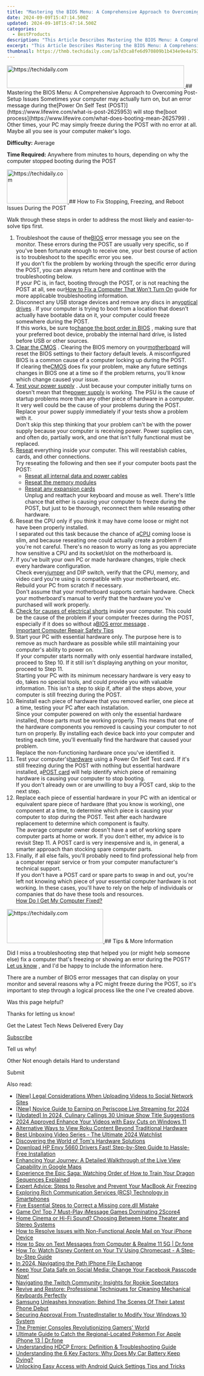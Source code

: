 ```yaml
---
title: "Mastering the BIOS Menu: A Comprehensive Approach to Overcoming Post-Setup Issues"
date: 2024-09-09T15:47:14.500Z
updated: 2024-09-10T15:47:14.500Z
categories:
  - BestProducts
description: "This Article Describes Mastering the BIOS Menu: A Comprehensive Approach to Overcoming Post-Setup Issues"
excerpt: "This Article Describes Mastering the BIOS Menu: A Comprehensive Approach to Overcoming Post-Setup Issues"
thumbnail: https://thmb.techidaily.com/1a7d3ca8fe6d970809b1b434e9e4a753777f174196ca8710aea08c37d739ae04.jpg
---
```


<!-- affiliate ads begin -->
<a href="https://aligracehair.sjv.io/c/5597632/2135360/19272" target="_top" id="2135360">
  <img src="//a.impactradius-go.com/display-ad/19272-2135360" border="0" alt="https://techidaily.com" width="468" height="60"/>
</a>
<img height="0" width="0" src="https://aligracehair.sjv.io/i/5597632/2135360/19272" style="position:absolute;visibility:hidden;" border="0" />
<!-- affiliate ads end -->
## Mastering the BIOS Menu: A Comprehensive Approach to Overcoming Post-Setup Issues
 Sometimes your computer may actually turn on, but an error message during the[Power On Self Test (POST)](https://www.lifewire.com/what-is-post-2625953) will stop the[boot process](https://www.lifewire.com/what-does-booting-mean-2625799) . Other times, your PC may simply freeze during the POST with no error at all. Maybe all you see is your computer maker's logo.  

**Difficulty:** Average

**Time Required:** Anywhere from minutes to hours, depending on why the computer stopped booting during the POST

<!-- affiliate ads begin -->
<a href="https://aligracehair.sjv.io/c/5597632/2135352/19272" target="_top" id="2135352">
  <img src="//a.impactradius-go.com/display-ad/19272-2135352" border="0" alt="https://techidaily.com" width="160" height="90"/>
</a>
<img height="0" width="0" src="https://aligracehair.sjv.io/i/5597632/2135352/19272" style="position:absolute;visibility:hidden;" border="0" />
<!-- affiliate ads end -->
## How to Fix Stopping, Freezing, and Reboot Issues During the POST

 Walk through these steps in order to address the most likely and easier-to-solve tips first.

1. Troubleshoot the cause of the[BIOS](https://www.lifewire.com/bios-basic-input-output-system-2625820) error message you see on the monitor. These errors during the POST are usually very specific, so if you've been fortunate enough to receive one, your best course of action is to troubleshoot to the specific error you see.  
 If you don't fix the problem by working through the specific error during the POST, you can always return here and continue with the troubleshooting below.  
 If your PC is, in fact, booting through the POST, or is not reaching the POST at all, see our[How to Fix a Computer That Won't Turn On](https://www.lifewire.com/how-to-fix-a-computer-that-wont-turn-on-2624450) guide for more applicable troubleshooting information.
2. Disconnect any USB storage devices and remove any discs in any[optical drives](https://www.lifewire.com/what-is-an-optical-disc-drive-2618157) . If your computer is trying to boot from a location that doesn't actually have bootable data on it, your computer could freeze somewhere during the POST.  
 If this works, be sure to[change the boot order in BIOS](https://www.lifewire.com/change-the-boot-order-in-bios-2624528) , making sure that your preferred boot device, probably the internal hard drive, is listed before USB or other sources.
3. [Clear the CMOS](https://www.lifewire.com/how-to-clear-cmos-2624545) . Clearing the BIOS memory on your[motherboard](https://www.lifewire.com/motherboards-system-boards-and-mainboards-2618154) will reset the BIOS settings to their factory default levels. A misconfigured BIOS is a common cause of a computer locking up during the POST.  
 If clearing the[CMOS](https://www.lifewire.com/what-is-cmos-2625826) does fix your problem, make any future settings changes in BIOS one at a time so if the problem returns, you'll know which change caused your issue.
4. [Test your power supply](https://www.lifewire.com/how-to-test-the-power-supply-in-computer-2626129) . Just because your computer initially turns on doesn't mean that the[power supply](https://www.lifewire.com/power-supply-unit-2618158) is working. The PSU is the cause of startup problems more than any other piece of hardware in a computer. It very well could be the cause of your problems during the POST.  
 Replace your power supply immediately if your tests show a problem with it.  
 Don't skip this step thinking that your problem can't be with the power supply because your computer is receiving power. Power supplies can, and often do, partially work, and one that isn't fully functional must be replaced.
5. [Reseat](https://www.lifewire.com/what-does-reseat-mean-2625987) everything inside your computer. This will reestablish cables, cards, and other connections.  
 Try reseating the following and then see if your computer boots past the POST:  
   * [Reseat all internal data and power cables](https://www.lifewire.com/how-to-reseat-internal-data-and-power-cables-2624536)  
   * [Reseat the memory modules](https://www.lifewire.com/how-to-reseat-a-desktop-memory-module-2624537)  
   * [Reseat any expansion cards](https://www.lifewire.com/how-to-reseat-expansion-cards-2624535)  
 Unplug and reattach your keyboard and mouse as well. There's little chance that either is causing your computer to freeze during the POST, but just to be thorough, reconnect them while reseating other hardware.
6. Reseat the CPU only if you think it may have come loose or might not have been properly installed.  
 I separated out this task because the chance of a[CPU](https://www.lifewire.com/what-is-a-cpu-2618150) coming loose is slim, and because reseating one could actually create a problem if you're not careful. There's no reason to worry as long as you appreciate how sensitive a CPU and its socket/slot on the motherboard is.
7. If you've built your own PC or made hardware changes, triple check every hardware configuration.  
 Check every[jumper](https://www.lifewire.com/what-is-a-jumper-2625910) and DIP switch, verify that the CPU, memory, and video card you're using is compatible with your motherboard, etc. Rebuild your PC from scratch if necessary.  
 Don't assume that your motherboard supports certain hardware. Check your motherboard's manual to verify that the hardware you've purchased will work properly.
8. [Check for causes of electrical shorts](https://www.lifewire.com/check-for-causes-of-electrical-shorts-in-a-computer-2624531) inside your computer. This could be the cause of the problem if your computer freezes during the POST, especially if it does so without a[BIOS error message](https://www.lifewire.com/what-is-a-post-error-message-2625966) .  
[Important Computer Repair Safety Tips](https://www.lifewire.com/important-computer-repair-safety-tips-2625176)
9. Start your PC with essential hardware only. The purpose here is to remove as much hardware as possible while still maintaining your computer's ability to power on.  
 If your computer starts normally with only essential hardware installed, proceed to Step 10\. If it still isn't displaying anything on your monitor, proceed to Step 11.  
 Starting your PC with its minimum necessary hardware is very easy to do, takes no special tools, and could provide you with valuable information. This isn't a step to skip if, after all the steps above, your computer is still freezing during the POST.
10. Reinstall each piece of hardware that you removed earlier, one piece at a time, testing your PC after each installation.  
 Since your computer powered on with only the essential hardware installed, those parts must be working properly. This means that one of the hardware components you removed is causing your computer to not turn on properly. By installing each device back into your computer and testing each time, you'll eventually find the hardware that caused your problem.  
 Replace the non-functioning hardware once you've identified it.
11. Test your computer's[hardware](https://www.lifewire.com/computer-hardware-2625895) using a Power On Self Test card. If it's still freezing during the POST with nothing but essential hardware installed, a[POST card](https://www.lifewire.com/post-test-card-2625964) will help identify which piece of remaining hardware is causing your computer to stop booting.  
 If you don't already own or are unwilling to buy a POST card, skip to the next step.
12. Replace each piece of essential hardware in your PC with an identical or equivalent spare piece of hardware (that you know is working), one component at a time, to determine which piece is causing your computer to stop during the POST. Test after each hardware replacement to determine which component is faulty.  
 The average computer owner doesn't have a set of working spare computer parts at home or work. If you don't either, my advice is to revisit Step 11\. A POST card is very inexpensive and is, in general, a smarter approach than stocking spare computer parts.
13. Finally, if all else fails, you'll probably need to find professional help from a computer repair service or from your computer manufacturer's technical support.  
 If you don't have a POST card or spare parts to swap in and out, you're left not knowing which piece of your essential computer hardware is not working. In these cases, you'll have to rely on the help of individuals or companies that do have these tools and resources.  
[How Do I Get My Computer Fixed?](https://www.lifewire.com/how-do-i-get-my-computer-fixed-2625167)

<!-- affiliate ads begin -->
<a href="https://25home.pxf.io/c/5597632/2123473/16836" target="_top" id="2123473">
  <img src="//a.impactradius-go.com/display-ad/16836-2123473" border="0" alt="https://techidaily.com" width="254" height="90"/>
</a>
<img height="0" width="0" src="https://25home.pxf.io/i/5597632/2123473/16836" style="position:absolute;visibility:hidden;" border="0" />
<!-- affiliate ads end -->
## Tips & More Information

 Did I miss a troubleshooting step that helped you (or might help someone else) fix a computer that's freezing or showing an error during the POST?[Let us know](https://www.lifewire.com/mailto:feedback@lifewire.com) , and I'd be happy to include the information here.

 There are a number of BIOS error messages that can display on your monitor and several reasons why a PC might freeze during the POST, so it's important to step through a logical process like the one I've created above.

Was this page helpful?

Thanks for letting us know!

 Get the Latest Tech News Delivered Every Day

[Subscribe](https://www.lifewire.com/#)

Tell us why!

 Other  Not enough details  Hard to understand

 Submit

<ins class="adsbygoogle"
     style="display:block"
     data-ad-format="autorelaxed"
     data-ad-client="ca-pub-7571918770474297"
     data-ad-slot="1223367746"></ins>



<ins class="adsbygoogle"
     style="display:block"
     data-ad-client="ca-pub-7571918770474297"
     data-ad-slot="8358498916"
     data-ad-format="auto"
     data-full-width-responsive="true"></ins>

<span class="atpl-alsoreadstyle">Also read:</span>
<div><ul>
<li><a href="https://facebook-video-recording.techidaily.com/new-legal-considerations-when-uploading-videos-to-social-network-sites/"><u>[New] Legal Considerations When Uploading Videos to Social Network Sites</u></a></li>
<li><a href="https://fox-boxes.techidaily.com/new-novice-guide-to-earning-on-periscope-live-streaming-for-2024/"><u>[New] Novice Guide to Earning on Periscope Live Streaming for 2024</u></a></li>
<li><a href="https://facebook-record-videos.techidaily.com/updated-in-2024-culinary-callings-30-unique-show-title-suggestions/"><u>[Updated] In 2024, Culinary Callings  30 Unique Show Title Suggestions</u></a></li>
<li><a href="https://fox-cloud.techidaily.com/2024-approved-enhance-your-videos-with-easy-cuts-on-windows-11/"><u>2024 Approved  Enhance Your Videos with Easy Cuts on Windows 11</u></a></li>
<li><a href="https://tech-renaissance.techidaily.com/1722869812023-alternative-ways-to-view-roku-content-beyond-traditional-hardware/"><u>Alternative Ways to View Roku Content Beyond Traditional Hardware</u></a></li>
<li><a href="https://extra-information.techidaily.com/best-unboxing-video-series-the-ultimate-2024-watchlist/"><u>Best Unboxing Video Series - The Ultimate 2024 Watchlist</u></a></li>
<li><a href="https://tech-renaissance.techidaily.com/discovering-the-world-of-toms-hardware-solutions/"><u>Discovering the World of Tom's Hardware Solutions</u></a></li>
<li><a href="https://win-amazing.techidaily.com/1722977967879-download-hp-envy-5660-drivers-fast-step-by-step-guide-to-hassle-free-installation/"><u>Download HP Envy 5660 Drivers Fast! Step-by-Step Guide to Hassle-Free Installation</u></a></li>
<li><a href="https://tech-renaissance.techidaily.com/enhancing-your-journey-a-detailed-walkthrough-of-the-live-view-capability-in-google-maps/"><u>Enhancing Your Journey: A Detailed Walkthrough of the Live View Capability in Google Maps</u></a></li>
<li><a href="https://tech-renaissance.techidaily.com/experience-the-epic-saga-watching-order-of-how-to-train-your-dragon-sequences-explained/"><u>Experience the Epic Saga: Watching Order of How to Train Your Dragon Sequences Explained</u></a></li>
<li><a href="https://tech-renaissance.techidaily.com/expert-advice-steps-to-resolve-and-prevent-your-macbook-air-freezing/"><u>Expert Advice: Steps to Resolve and Prevent Your MacBook Air Freezing</u></a></li>
<li><a href="https://tech-renaissance.techidaily.com/exploring-rich-communication-services-rcs-technology-in-smartphones/"><u>Exploring Rich Communication Services (RCS) Technology in Smartphones</u></a></li>
<li><a href="https://tech-renaissance.techidaily.com/five-essential-steps-to-correct-a-missing-coredll-mistake/"><u>Five Essential Steps to Correct a Missing core.dll Mistake</u></a></li>
<li><a href="https://tech-renaissance.techidaily.com/game-on-top-7-must-play-imessage-games-dominating-2score4/"><u>Game On! Top 7 Must-Play iMessage Games Dominating 2Score4</u></a></li>
<li><a href="https://tech-renaissance.techidaily.com/home-cinema-or-hi-fi-sound-choosing-between-home-theater-and-stereo-systems/"><u>Home Cinema or Hi-Fi Sound? Choosing Between Home Theater and Stereo Systems</u></a></li>
<li><a href="https://tech-renaissance.techidaily.com/how-to-resolve-issues-with-non-functional-apple-mail-on-your-iphone-device/"><u>How to Resolve Issues with Non-Functional Apple Mail on Your iPhone Device</u></a></li>
<li><a href="https://android-location-track.techidaily.com/how-to-spy-on-text-messages-from-computer-and-realme-11-5g-drfone-by-drfone-virtual-android/"><u>How to Spy on Text Messages from Computer & Realme 11 5G | Dr.fone</u></a></li>
<li><a href="https://tech-renaissance.techidaily.com/how-to-watch-disney-content-on-your-tv-using-chromecast-a-step-by-step-guide/"><u>How To: Watch Disney Content on Your TV Using Chromecast - A Step-by-Step Guide</u></a></li>
<li><a href="https://extra-skills.techidaily.com/in-2024-navigating-the-path-iphone-file-exchange/"><u>In 2024, Navigating the Path  IPhone File Exchange</u></a></li>
<li><a href="https://tech-renaissance.techidaily.com/keep-your-data-safe-on-social-media-change-your-facebook-passcode-now/"><u>Keep Your Data Safe on Social Media: Change Your Facebook Passcode Now!</u></a></li>
<li><a href="https://tech-renaissance.techidaily.com/navigating-the-twitch-community-insights-for-rookie-spectators/"><u>Navigating the Twitch Community: Insights for Rookie Spectators</u></a></li>
<li><a href="https://tech-renaissance.techidaily.com/revive-and-restore-professional-techniques-for-cleaning-mechanical-keyboards-perfectly/"><u>Revive and Restore: Professional Techniques for Cleaning Mechanical Keyboards Perfectly</u></a></li>
<li><a href="https://tech-renaissance.techidaily.com/samsung-unleashes-innovation-behind-the-scenes-of-their-latest-phone-debut/"><u>Samsung Unleashes Innovation: Behind The Scenes Of Their Latest Phone Debut</u></a></li>
<li><a href="https://tech-renaissance.techidaily.com/securing-approval-from-trustedinstaller-to-modify-your-windows-10-system/"><u>Securing Approval From TrustedInstaller to Modify Your Windows 10 System</u></a></li>
<li><a href="https://buynow-reviews.techidaily.com/the-premier-consoles-revolutionizing-gamers-world/"><u>The Premier Consoles Revolutionizing Gamers' World</u></a></li>
<li><a href="https://ios-pokemon-go.techidaily.com/ultimate-guide-to-catch-the-regional-located-pokemon-for-apple-iphone-13-drfone-by-drfone-virtual-ios/"><u>Ultimate Guide to Catch the Regional-Located Pokemon For Apple iPhone 13 | Dr.fone</u></a></li>
<li><a href="https://tech-renaissance.techidaily.com/understanding-hdcp-errors-definition-and-troubleshooting-guide/"><u>Understanding HDCP Errors: Definition & Troubleshooting Guide</u></a></li>
<li><a href="https://tech-renaissance.techidaily.com/understanding-the-6-key-factors-why-does-my-car-battery-keep-dying/"><u>Understanding the 6 Key Factors: Why Does My Car Battery Keep Dying?</u></a></li>
<li><a href="https://tech-renaissance.techidaily.com/unlocking-easy-access-with-android-quick-settings-tips-and-tricks/"><u>Unlocking Easy Access with Android Quick Settings Tips and Tricks</u></a></li>
</ul></div>
